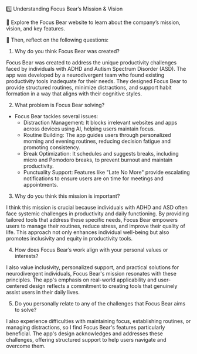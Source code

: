 1️⃣ Understanding Focus Bear’s Mission & Vision

📌 Explore the Focus Bear website to learn about the company’s mission, vision, and key features.

📌 Then, reflect on the following questions:

1. Why do you think Focus Bear was created?

Focus Bear was created to address the unique productivity challenges faced by individuals with ADHD and Autism Spectrum Disorder (ASD). The app was developed by a neurodivergent team who found existing productivity tools inadequate for their needs. They designed Focus Bear to provide structured routines, minimize distractions, and support habit formation in a way that aligns with their cognitive styles.

2. What problem is Focus Bear solving?

- Focus Bear tackles several issues:
  - Distraction Management: It blocks irrelevant websites and apps across devices using AI, helping users maintain focus.
  - Routine Building: The app guides users through personalized morning and evening routines, reducing decision fatigue and promoting consistency.
  - Break Optimization: It schedules and suggests breaks, including micro and Pomodoro breaks, to prevent burnout and maintain productivity.
  - Punctuality Support: Features like "Late No More" provide escalating notifications to ensure users are on time for meetings and appointments.

3. Why do you think this mission is important?

I think this mission is crucial because individuals with ADHD and ASD often face systemic challenges in productivity and daily functioning. By providing tailored tools that address these specific needs, Focus Bear empowers users to manage their routines, reduce stress, and improve their quality of life. This approach not only enhances individual well-being but also promotes inclusivity and equity in productivity tools.

4. How does Focus Bear’s work align with your personal values or interests?

I also value inclusivity, personalized support, and practical solutions for neurodivergent individuals, Focus Bear's mission resonates with these principles. The app's emphasis on real-world applicability and user-centered design reflects a commitment to creating tools that genuinely assist users in their daily lives.

5. Do you personally relate to any of the challenges that Focus Bear aims to solve?

I also experience difficulties with maintaining focus, establishing routines, or managing distractions, so I find Focus Bear's features particularly beneficial. The app's design acknowledges and addresses these challenges, offering structured support to help users navigate and overcome them.
